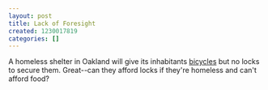```yaml
---
layout: post
title: Lack of Foresight
created: 1230017819
categories: []
---
```

A homeless shelter in Oakland will give its inhabitants [bicycles](http://cbs5.com/localwire/22.0.html?type=bcn&item=BIKE-DONATIONS-bagm-) but no locks to secure them. Great--can they afford locks if they're homeless and can't afford food?
